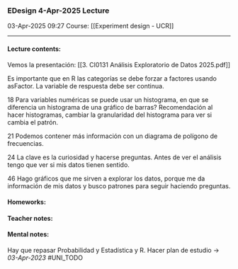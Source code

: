 ### EDesign 4-Apr-2025 Lecture

03-Apr-2025 09:27
Course: [[Experiment design - UCR]]
___
#### **Lecture contents:**
Vemos la presentación: [[3. CI0131 Análisis Exploratorio de Datos 2025.pdf]]

Es importante que en R las categorías se debe forzar a factores usando asFactor.
La variable de respuesta debe ser continua.

18
Para variables numéricas se puede usar un histograma, en que se diferencia un histograma de una gráfico de barras? Recomendación al hacer histogramas, cambiar la granularidad del histograma para ver si cambia el patrón. 

21
Podemos contener más información con un diagrama de polígono de frecuencias.

24
La clave es la curiosidad y hacerse preguntas. Antes de ver el análisis tengo que ver si mis datos tienen sentido.

46
Hago gráficos que me sirven a explorar los datos, porque me da información de mis datos y busco patrones para seguir haciendo preguntas.


#### **Homeworks:**

#### **Teacher notes:**

#### **Mental notes:**
Hay que repasar Probabilidad y Estadística y R. Hacer plan de estudio -> _03-Apr-2023_ #UNI_TODO 
